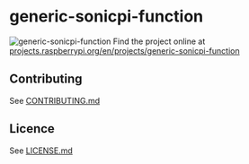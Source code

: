 # generic-sonicpi-function
![generic-sonicpi-function](/en/images/banner.png)
Find the project online at [projects.raspberrypi.org/en/projects/generic-sonicpi-function](https://projects.raspberrypi.org/en/projects/generic-sonicpi-function)

## Contributing
See [CONTRIBUTING.md](CONTRIBUTING.md)
## Licence
 See [LICENSE.md](LICENSE.md)